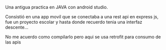 Una antigua practica en JAVA con android studio.

Consistió en una app movil que se conectaba a una rest api en express js, fue
un proyecto escolar y hasta donde recuerdo tenia una interfaz descente...

No me acuerdo como compilarlo pero aqui se usa retrofit
para consumo de las apis

